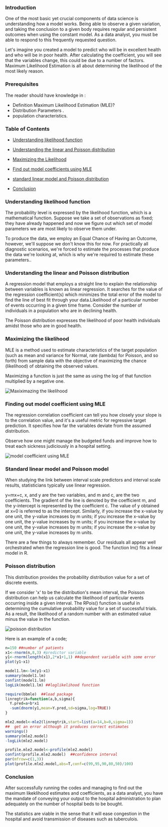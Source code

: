 ### Introduction
One of the most basic yet crucial components of data science is understanding how a model works. Being able to observe a given variation, and taking the conclusion to a given body requires regular and persistent outcomes when using the constant model. As a data analyst, you must be able to respond to this frequently requested question.


Let's imagine you created a model to predict who will be in excellent health and who will be in poor health. After calculating the coefficient, you will see that the variables change, this could be due to a number of factors. Maximum Likelihood Estimation is all about determining the likelihood of the most likely reason. 


### Prerequisites
The reader should have knowledge in :
- Definition Maximum Likelihood Estimation (MLE)?
- Distribution Parameters .
- population characteristics.

### Table of Contents
- [Understanding likelihood function](#understanding-likelihood-function?)
- [Understanding the linear and Poisson distribution ](#understanding-the-linear-and-poisson-distribution)
- [Maximizing the Likelihood](#maximizing-the-likelihood)
- [Find out model coefficients using MLE](#find-out-model-coefficients-using-mle)

- [standard linear model  and Poisson distribution](#standard-linear-model-and-poisson-distribution)
- [Conclusion](#conclusion)

### Understanding likelihood function

The probability level is expressed by the likelihood function, which is a mathematical function. Suppose we take a set of observations as fixed; they have already happened and now we figure out which set of model parameters we are most likely to observe them under.

To produce the data, we employ an Equal Chance of Having an Outcome, however, we'll suppose we don't know this for now. For practically all diagnostic scenarios, we're forced to estimate the processes that produce the data we're looking at, which is why we're required to estimate these parameters..

###  Understanding the linear and Poisson distribution

A regression model that employs a straight line to explain the relationship between variables is known as linear regression. It searches for the value of the regression coefficient(s) which minimizes the total error of the model to find the line of best fit through your data.Likelihood of a particular number of events occurring in a given time frame. Consider the number of individuals in a population who are in declining health. 

The Poisson distribution expresses the likelihood of poor health individuals amidst those who are in good health.

### Maximizing the likelihood
MLE is a method used to estimate characteristics of the target population (such as mean and variance for Normal, rate (lambda) for Poisson, and so forth) from sample data with the objective of maximizing the chance (likelihood) of obtaining the observed values.

Maximizing a function is just the same as using the log of that function multiplied by a negative one.

![Maxiximazing the likelihood](/engineering-education/likelihood-function-in-hospital-dynamics-using-r/max.png)

### Finding out model coefficient using MLE

The regression correlation coefficient can tell you how closely your slope is to the correlation value, and it's a useful metric for regressive target prediction. It specifies how far the variables deviate from the assumed distribution.

Observe how one might manage the budgeted funds and improve how to treat each sickness judiciously in a hospital setting.

![model coefficient using MLE](/engineering-education/likelihood-function-in-hospital-dynamics-using-r/.png)

### Standard linear model  and Poisson model
When studying the link between interval scale predictors and interval scale results, statisticians typically use linear regression.

y=mx+c, x, and y are the two variables, and m and c, are the two coefficients. The gradient of the line is denoted by the coefficient m, and the y-intercept is represented by the coefficient c. The value of y obtained at x=0 is referred to as the intercept. Similarly, if you increase the x-value by one unit, the y-value increases by m units; if you increase the x-value by one unit, the y-value increases by m units; if you increase the x-value by one unit, the y-value increases by m units; if you increase the x-value by one unit, the y-value increases by m units.

There are a few things to always remember. Our residuals all appear well orchestrated when the regression line is good.
The function lm() fits a linear model in R.


### Poisson distribution
This distribution provides the probability distribution value for a set of discrete events.

If we consider 'x' to be the distribution's mean interval, the Poisson distribution can help us calculate the likelihood of particular events occurring inside a given interval.
The RPois() function is useful in determining the cumulative probability value for a set of successful trials. As a result, the likelihood of a random number with an estimated value minus the value in the function.

![poisson distribution](/engineering-education/likelihood-function-in-hospital-dynamics-using-r/poisson.jpg)

Here is an example of a code;

```r
n=150 ##number of patients
x1<-rnorm(n,8,3) #predictor variable
y1<-rnorm(length(x1),2*x1+1,1) ##dependent variable with some error
plot(y1~x1)

model1.lm<-lm(y1~x1)
summary(model1.lm)
confint(model1.lm)
logLik(model1.lm) ##loglikelihood function

require(bbmle)  ##load package
linregtrik=function(a,b,sigma){
  Y.pred=a+b*x1
  -sum(dnorm(y1,mean=Y.pred,sd=sigma,log=TRUE))
}

mle2.model<-mle2(linregtrik,start=list(a=14,b=0,sigma=1))
##  get an error although it produces correct estimates
warnings()
summary(mle2.model)
-logLik(mle2.model)

profile.mle2.model<-profile(mle2.model)
confint(profile.mle2.model)  ##confidence interval
par(mfrow=c(1,3))
plot(profile.mle2.model,abs=T,conf=c(99,95,90,80,50)/100)

```
### Conclusion

After successfully running the codes and managing to find out the maximum likeklihood estimates and coefficients, as a data analyst, you have the mandate of conveying your output to the hospital administration to plan adequately on the number of hospital beds to be bought.

The statistics are viable in the sense that it will ease congestion in the hospital and avoid transmission of diseases such as tuberculois.
